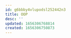 ```yaml
---
id: g6bbby4vlupodsl252442n3
title: OOP
desc: ''
updated: 1656306768814
created: 1656306750873
---
```


